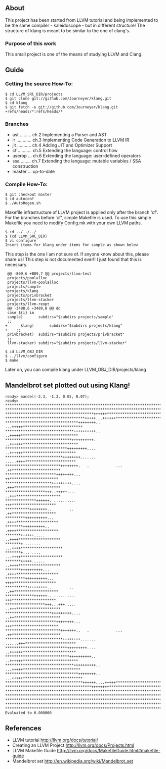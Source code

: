 
## About
This project has been started from LLVM tutorial and being implemented to be the
same compiler - kaleidoscope - but in different structure!
The structure of klang is meant to be similar to the one of clang's.

### Purpose of this work
This small project is one of the means of studying LLVM and Clang.

## Guide
### Getting the source How-To:

  ```
  $ cd LLVM_SRC_DIR/projects
  $ git clone git://github.com/Journeyer/klang.git
  $ cd klang
  $ git fetch -u git://github.com/Journeyer/klang.git +refs/heads/*:refs/heads/*
  ```

### Branches
- ast ......... ch.2 Implementing a Parser and AST
- ir  ............ ch.3 Implementing Code Generation to LLVM IR
- jit ........... ch.4 Adding JIT and Optimizer Support
- cf  ........... ch.5 Extending the language: control flow
- userop ... ch.6 Extending the language: user-defined operators
- ssa   ........ ch.7 Extending the language: mutable variables 
                                              / SSA construction
- master ... up-to-date

### Compile How-To:

  ```
  $ git checkout master
  $ cd autoconf
  $ ./AutoRegen.sh
  ```
Makefile infrastructure of LLVM project is applied only after the branch
'cf'. For the branches before 'cf', simple Makefile is used. To use this
simple Makefile you need to modify Config.mk with your own LLVM paths.

  ```
  $ cd ../../../
  $ (cd LLVM_SRC_DIR)
  $ vi configure
  Insert items for klang under items for sample as shown below
  ```

This step is the one I am not sure of. If anyone know about this, please share
us! This step is not documented ever!! I just found that this is necessary.
  ```
   @@ -809,6 +809,7 @@ projects/llvm-test
   projects/poolalloc
   projects/llvm-poolalloc
   projects/sample
  +projects/klang
   projects/privbracket
   projects/llvm-stacker
   projects/llvm-reopt
   @@ -3488,6 +3489,8 @@ do
   case ${i} in
   sample)       subdirs="$subdirs projects/sample"
   ;;
  +      klang)       subdirs="$subdirs projects/klang"
  +    ;;
   privbracket)  subdirs="$subdirs projects/privbracket"
   ;;
   llvm-stacker) subdirs="$subdirs projects/llvm-stacker"
  ```

  ```
  $ cd LLVM_OBJ_DIR
  $ ../llvm/configure
  $ make
  ```

Later on, you can compile klang under LLVM_OBJ_DIR/projects/klang


## Mandelbrot set plotted out using Klang!
```
ready> mandel(-2.3, -1.3, 0.05, 0.07);
ready>
*******************************************************************************
*******************************************************************************
****************************************++++++*********************************
************************************+++++...++++++*****************************
*********************************++++++++.. ...+++++***************************
*******************************++++++++++..   ..+++++**************************
******************************++++++++++.     ..++++++*************************
****************************+++++++++....      ..++++++************************
**************************++++++++.......      .....++++***********************
*************************++++++++.   .            ... .++**********************
***********************++++++++...                     ++**********************
*********************+++++++++....                    .+++*********************
******************+++..+++++....                      ..+++********************
**************++++++. ..........                        +++********************
***********++++++++..        ..                         .++********************
*********++++++++++...                                 .++++*******************
********++++++++++..                                   .++++*******************
*******++++++.....                                    ..++++*******************
*******+........                                     ...++++*******************
*******+... ....                                     ...++++*******************
*******+++++......                                    ..++++*******************
*******++++++++++...                                   .++++*******************
*********++++++++++...                                  ++++*******************
**********+++++++++..        ..                        ..++********************
*************++++++.. ..........                        +++********************
******************+++...+++.....                      ..+++********************
*********************+++++++++....                    ..++*********************
***********************++++++++...                     +++*********************
*************************+++++++..   .            ... .++**********************
**************************++++++++.......      ......+++***********************
****************************+++++++++....      ..++++++************************
*****************************++++++++++..     ..++++++*************************
*******************************++++++++++..  ...+++++**************************
*********************************++++++++.. ...+++++***************************
***********************************++++++....+++++*****************************
***************************************++++++++********************************
*******************************************************************************
*******************************************************************************
*******************************************************************************
*******************************************************************************
*******************************************************************************
Evaluated to 0.000000
```

## References
  - LLVM tutorial         http://llvm.org/docs/tutorial/
  - Creating an LLVM Project    http://llvm.org/docs/Projects.html
  - LLVM Makefile Guide   http://llvm.org/docs/MakefileGuide.html#makefile-guide
  - Mandelbrot set      http://en.wikipedia.org/wiki/Mandelbrot_set


